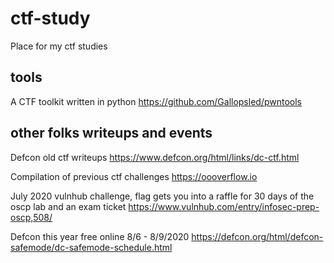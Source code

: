 # ctf-study
Place for my ctf studies

## tools
A CTF toolkit written in python
https://github.com/Gallopsled/pwntools

## other folks writeups and events
Defcon old ctf writeups
https://www.defcon.org/html/links/dc-ctf.html

Compilation of previous ctf challenges
https://oooverflow.io

July 2020 vulnhub challenge, flag gets you into a raffle for 30 days of the oscp lab and an exam ticket
https://www.vulnhub.com/entry/infosec-prep-oscp,508/

Defcon this year free online 8/6 - 8/9/2020
https://defcon.org/html/defcon-safemode/dc-safemode-schedule.html

